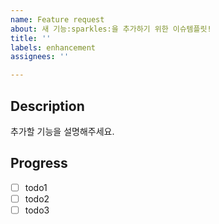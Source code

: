 ```yaml
---
name: Feature request
about: 새 기능:sparkles:을 추가하기 위한 이슈템플릿!
title: ''
labels: enhancement
assignees: ''

---
```


## Description
추가할 기능을 설명해주세요.

## Progress
- [ ] todo1
- [ ] todo2
- [ ] todo3
